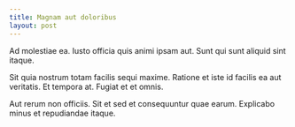 ```yaml
---
title: Magnam aut doloribus
layout: post
---
```

Ad molestiae ea. Iusto officia quis animi ipsam aut. Sunt qui sunt aliquid sint itaque.

Sit quia nostrum totam facilis sequi maxime. Ratione et iste id facilis ea aut veritatis. Et tempora at. Fugiat et et omnis.

Aut rerum non officiis. Sit et sed et consequuntur quae earum. Explicabo minus et repudiandae itaque.
